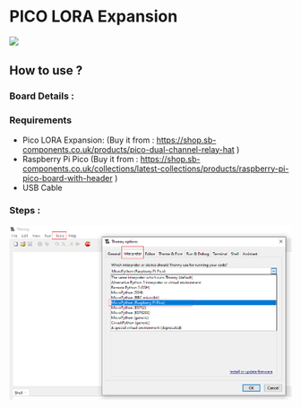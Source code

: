 # PICO LORA Expansion



<img src="https://learn.sb-components.co.uk/images/9/94/Pico_lora_868.png" />

## How to use ?

### Board Details :



### Requirements

* Pico LORA Expansion: (Buy it from : https://shop.sb-components.co.uk/products/pico-dual-channel-relay-hat  )
* Raspberry Pi Pico (Buy it from : https://shop.sb-components.co.uk/collections/latest-collections/products/raspberry-pi-pico-board-with-header )
* USB Cable


### Steps :



<img src="https://github.com/sbcshop/Raspberry-Pi-Pico-RFID-Expansion/blob/main/images/thonny-interpreter.PNG" />

